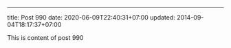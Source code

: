 ---
title: Post 990
date: 2020-06-09T22:40:31+07:00
updated: 2014-09-04T18:17:37+07:00

This is content of post 990